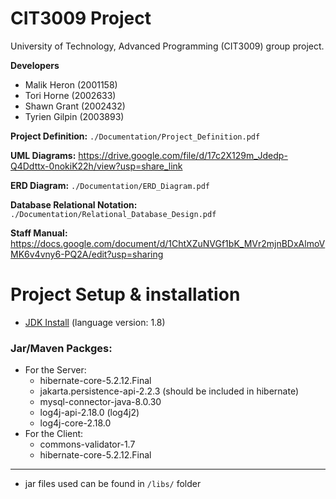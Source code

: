 # CIT3009 Project
University of Technology, Advanced Programming (CIT3009) group project.

**Developers**
- Malik Heron (2001158)
- Tori Horne (2002633)
- Shawn Grant (2002432)
- Tyrien Gilpin (2003893)

**Project Definition:** `./Documentation/Project_Definition.pdf`

**UML Diagrams:** https://drive.google.com/file/d/17c2X129m_Jdedp-Q4Ddttx-0nokiK22h/view?usp=share_link

**ERD Diagram:** `./Documentation/ERD_Diagram.pdf`

**Database Relational Notation:** `./Documentation/Relational_Database_Design.pdf`

**Staff Manual:** https://docs.google.com/document/d/1ChtXZuNVGf1bK_MVr2mjnBDxAlmoVMK6v4vny6-PQ2A/edit?usp=sharing

# Project Setup & installation

- [JDK Install](https://www.openlogic.com/openjdk-downloads) (language version: 1.8)

### Jar/Maven Packges:
- For the Server:
    - hibernate-core-5.2.12.Final
    - jakarta.persistence-api-2.2.3 (should be included in hibernate)
    - mysql-connector-java-8.0.30
    - log4j-api-2.18.0 (log4j2)
    - log4j-core-2.18.0
- For the Client:
    - commons-validator-1.7
    - hibernate-core-5.2.12.Final

---
- jar files used can be found in `/libs/` folder